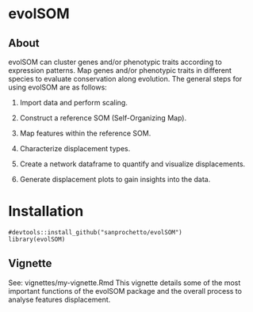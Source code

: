 # evolSOM

## About 

evolSOM can cluster genes and/or phenotypic traits according to expression patterns.
Map genes and/or phenotypic traits in different species to evaluate conservation
along evolution. 
The general steps for using evolSOM are as follows:

1.  Import data and perform scaling.

2.  Construct a reference SOM (Self-Organizing Map).

3.  Map features within the reference SOM.

4.  Characterize displacement types.

5.  Create a network dataframe to quantify and visualize displacements.

6.  Generate displacement plots to gain insights into the data.


# Installation

```{r setup}
#devtools::install_github("sanprochetto/evolSOM")
library(evolSOM)
```

## Vignette

See: vignettes/my-vignette.Rmd
This vignette details some of the most important functions of the 
evolSOM package and the overall process to analyse features displacement.
